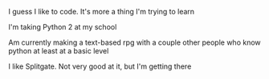 <p>I guess I like to code. It's more a thing I'm trying to learn</p>
<p>I'm taking Python 2 at my school</p>
<p>Am currently making a text-based rpg with a couple other people who know python at least at a basic level</p>
<p>I like Splitgate. Not very good at it, but I'm getting there</p>

<!---
Yelsew09/Yelsew09 is a ✨ special ✨ repository because its `README.md` (this file) appears on your GitHub profile.
You can click the Preview link to take a look at your changes.
--->
